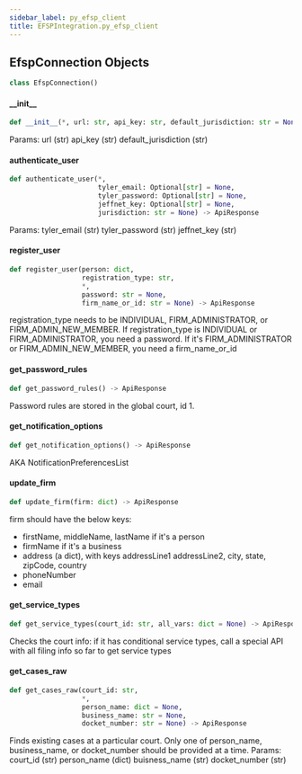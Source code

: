 ```yaml
---
sidebar_label: py_efsp_client
title: EFSPIntegration.py_efsp_client
---
```


## EfspConnection Objects

```python
class EfspConnection()
```

#### \_\_init\_\_

```python
def __init__(*, url: str, api_key: str, default_jurisdiction: str = None)
```

Params:
url (str)
api_key (str)
default_jurisdiction (str)

#### authenticate\_user

```python
def authenticate_user(*,
                      tyler_email: Optional[str] = None,
                      tyler_password: Optional[str] = None,
                      jeffnet_key: Optional[str] = None,
                      jurisdiction: str = None) -> ApiResponse
```

Params:
tyler_email (str)
tyler_password (str)
jeffnet_key (str)

#### register\_user

```python
def register_user(person: dict,
                  registration_type: str,
                  *,
                  password: str = None,
                  firm_name_or_id: str = None) -> ApiResponse
```

registration_type needs to be INDIVIDUAL, FIRM_ADMINISTRATOR, or FIRM_ADMIN_NEW_MEMBER.
If registration_type is INDIVIDUAL or FIRM_ADMINISTRATOR, you need a password.
If it&#x27;s FIRM_ADMINISTRATOR or FIRM_ADMIN_NEW_MEMBER, you need a firm_name_or_id

#### get\_password\_rules

```python
def get_password_rules() -> ApiResponse
```

Password rules are stored in the global court, id 1.

#### get\_notification\_options

```python
def get_notification_options() -> ApiResponse
```

AKA NotificationPreferencesList

#### update\_firm

```python
def update_firm(firm: dict) -> ApiResponse
```

firm should have the below keys:
* firstName, middleName, lastName if it&#x27;s a person
* firmName if it&#x27;s a business
* address (a dict), with keys addressLine1 addressLine2, city, state, zipCode, country
* phoneNumber
* email

#### get\_service\_types

```python
def get_service_types(court_id: str, all_vars: dict = None) -> ApiResponse
```

Checks the court info: if it has conditional service types, call a special API with all filing info so far to get service types

#### get\_cases\_raw

```python
def get_cases_raw(court_id: str,
                  *,
                  person_name: dict = None,
                  business_name: str = None,
                  docket_number: str = None) -> ApiResponse
```

Finds existing cases at a particular court. Only one of person_name, business_name, or docket_number should be
provided at a time.
Params:
court_id (str)
person_name (dict)
buisness_name (str)
docket_number (str)

